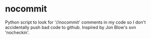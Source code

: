 # nocommit
Python script to look for '//nocommit' comments in my code so I don't accidentally push bad code to github. Inspired by Jon Blow's svn 'nocheckin'.
